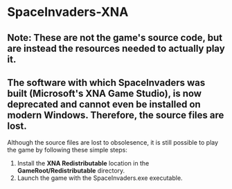 # SpaceInvaders-XNA

## Note: These are not the game's source code, but are instead the resources needed to actually play it. 
## The software with which SpaceInvaders was built (Microsoft's XNA Game Studio), is now deprecated and cannot even be installed on modern Windows. Therefore, the source files are lost.

Although the source files are lost to obsolesence, it is still possible to play the game by following these simple steps:

1. Install the **XNA Redistributable** location in the __GameRoot/Redistributable__ directory.
2. Launch the game with the SpaceInvaders.exe executable.
